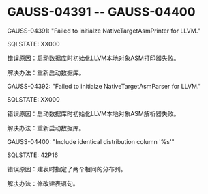 # GAUSS-04391 -- GAUSS-04400

GAUSS-04391: "Failed to initialze NativeTargetAsmPrinter for LLVM."

SQLSTATE: XX000

错误原因：启动数据库时初始化LLVM本地对象ASM打印器失败。

解决办法：重新启动数据库。

GAUSS-04392: "Failed to initialze NativeTargetAsmParser for LLVM."

SQLSTATE: XX000

错误原因：启动数据库时初始化LLVM本地对象ASM解析器失败。

解决办法：重新启动数据库。

GAUSS-04400: "Include identical distribution column '%s'"

SQLSTATE: 42P16

错误原因：建表时指定了两个相同的分布列。

解决办法：修改建表语句。


